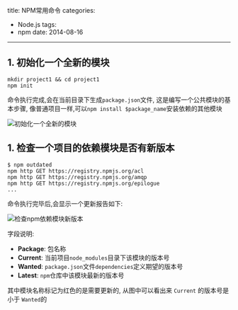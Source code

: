 title: NPM常用命令
categories:
  - Node.js
tags:
  - npm
date: 2014-08-16
---

## 1. 初始化一个全新的模块

```
mkdir project1 && cd project1
npm init
```

命令执行完成,会在当前目录下生成`package.json`文件, 这是编写一个公共模块的基本步骤, 像普通项目一样,可以`npm install $package_name`安装依赖的其他模块


<!-- more -->

![初始化一个全新的模块][1]


## 1. 检查一个项目的依赖模块是否有新版本

```
$ npm outdated
npm http GET https://registry.npmjs.org/acl
npm http GET https://registry.npmjs.org/amqp
npm http GET https://registry.npmjs.org/epilogue
...
```

命令执行完毕后,会显示一个更新报告如下:



![检查npm依赖模块新版本][2]



字段说明:

- **Package**:
    包名称
- **Current**:
    当前项目`node_modules`目录下该模块的版本号
- **Wanted**:
    `package.json`文件`dependencies`定义期望的版本号
- **Latest**:
    `npm`仓库中该模块最新的版本号

其中模块名称标记为红色的是需要更新的, 从图中可以看出来 `Current` 的版本号是小于 `Wanted`的

  [1]: /assets/images/B1F8FA0F-178F-4338-9342-3361FCE1DC5B.png
  [2]: /assets/images/EBE0EB56-03B1-4618-A84B-C17B45619B4A.png

